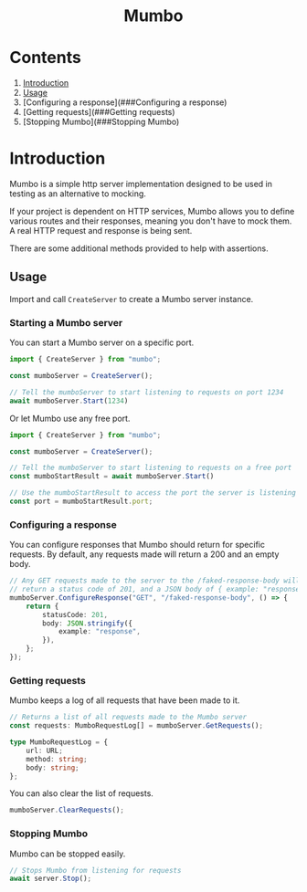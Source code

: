 <h1 align="center">Mumbo</h1>

# Contents
1. [Introduction](#Introduction)
2. [Usage](#Usage)
3. [Configuring a response](###Configuring a response)
4. [Getting requests](###Getting requests)
4. [Stopping Mumbo](###Stopping Mumbo)

# Introduction

Mumbo is a simple http server implementation designed
to be used in testing as an alternative to mocking.

If your project is dependent on HTTP services, Mumbo allows you
to define various routes and their responses, meaning you don't
have to mock them. A real HTTP request and response is being sent.

There are some additional methods provided to help with assertions.

## Usage

Import and call `CreateServer` to create a Mumbo server instance.

### Starting a Mumbo server

You can start a Mumbo server on a specific port.

```typescript
import { CreateServer } from "mumbo";

const mumboServer = CreateServer();

// Tell the mumboServer to start listening to requests on port 1234
await mumboServer.Start(1234)
```

Or let Mumbo use any free port.

```typescript
import { CreateServer } from "mumbo";

const mumboServer = CreateServer();

// Tell the mumboServer to start listening to requests on a free port
const mumboStartResult = await mumboServer.Start()

// Use the mumboStartResult to access the port the server is listening on
const port = mumboStartResult.port;
```

### Configuring a response
You can configure responses that Mumbo should return for specific requests. By default, any requests made will return a 200 and an empty body.
```typescript
// Any GET requests made to the server to the /faked-response-body will
// return a status code of 201, and a JSON body of { example: "response" }
mumboServer.ConfigureResponse("GET", "/faked-response-body", () => {
    return {
        statusCode: 201,
        body: JSON.stringify({
            example: "response",
        }),
    };
});
```

### Getting requests
Mumbo keeps a log of all requests that have been made to it.

```typescript
// Returns a list of all requests made to the Mumbo server
const requests: MumboRequestLog[] = mumboServer.GetRequests();
```

```typescript
type MumboRequestLog = {
    url: URL;
    method: string;
    body: string;
};
```

You can also clear the list of requests.

```typescript
mumboServer.ClearRequests();
```

### Stopping Mumbo
Mumbo can be stopped easily.

```typescript
// Stops Mumbo from listening for requests
await server.Stop();
```
